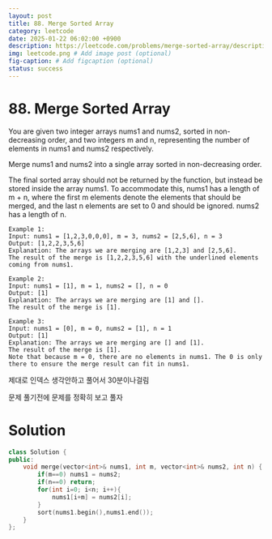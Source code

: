 ```yaml
---
layout: post
title: 88. Merge Sorted Array
category: leetcode
date: 2025-01-22 06:02:00 +0900
description: https://leetcode.com/problems/merge-sorted-array/description/?envType=company&envId=google&favoriteSlug=google-six-months
img: leetcode.png # Add image post (optional)
fig-caption: # Add figcaption (optional)
status: success
---
```



# 88. Merge Sorted Array

You are given two integer arrays nums1 and nums2, sorted in non-decreasing order, and two integers m and n, representing the number of elements in nums1 and nums2 respectively.

Merge nums1 and nums2 into a single array sorted in non-decreasing order.

The final sorted array should not be returned by the function, but instead be stored inside the array nums1. To accommodate this, nums1 has a length of m + n, where the first m elements denote the elements that should be merged, and the last n elements are set to 0 and should be ignored. nums2 has a length of n.

 
```
Example 1:
Input: nums1 = [1,2,3,0,0,0], m = 3, nums2 = [2,5,6], n = 3
Output: [1,2,2,3,5,6]
Explanation: The arrays we are merging are [1,2,3] and [2,5,6].
The result of the merge is [1,2,2,3,5,6] with the underlined elements coming from nums1.
```

```
Example 2:
Input: nums1 = [1], m = 1, nums2 = [], n = 0
Output: [1]
Explanation: The arrays we are merging are [1] and [].
The result of the merge is [1].
```

```
Example 3:
Input: nums1 = [0], m = 0, nums2 = [1], n = 1
Output: [1]
Explanation: The arrays we are merging are [] and [1].
The result of the merge is [1].
Note that because m = 0, there are no elements in nums1. The 0 is only there to ensure the merge result can fit in nums1.
```

제대로 인덱스 생각안하고 풀어서 30분이나걸림

문제 풀기전에 문제를 정확히 보고 풀자 

# Solution 

```cpp
class Solution {
public:
    void merge(vector<int>& nums1, int m, vector<int>& nums2, int n) {
        if(m==0) nums1 = nums2;
        if(n==0) return;
        for(int i=0; i<n; i++){
            nums1[i+m] = nums2[i];
        }
        sort(nums1.begin(),nums1.end());
    }
};
```